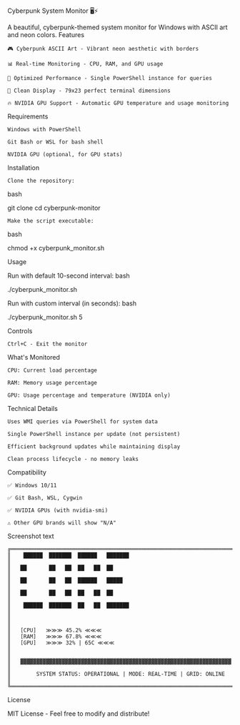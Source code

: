 Cyberpunk System Monitor 🖥️⚡

A beautiful, cyberpunk-themed system monitor for Windows with ASCII art and neon colors.
Features

    🎮 Cyberpunk ASCII Art - Vibrant neon aesthetic with borders

    📊 Real-time Monitoring - CPU, RAM, and GPU usage

    🚀 Optimized Performance - Single PowerShell instance for queries

    🎯 Clean Display - 79x23 perfect terminal dimensions

    🔥 NVIDIA GPU Support - Automatic GPU temperature and usage monitoring

Requirements

    Windows with PowerShell

    Git Bash or WSL for bash shell

    NVIDIA GPU (optional, for GPU stats)

Installation

    Clone the repository:

bash

git clone <your-repo-url>
cd cyberpunk-monitor

    Make the script executable:

bash

chmod +x cyberpunk_monitor.sh

Usage

Run with default 10-second interval:
bash

./cyberpunk_monitor.sh

Run with custom interval (in seconds):
bash

./cyberpunk_monitor.sh 5

Controls

    Ctrl+C - Exit the monitor

What's Monitored

    CPU: Current load percentage

    RAM: Memory usage percentage

    GPU: Usage percentage and temperature (NVIDIA only)

Technical Details

    Uses WMI queries via PowerShell for system data

    Single PowerShell instance per update (not persistent)

    Efficient background updates while maintaining display

    Clean process lifecycle - no memory leaks

Compatibility

    ✅ Windows 10/11

    ✅ Git Bash, WSL, Cygwin

    ✅ NVIDIA GPUs (with nvidia-smi)

    ⚠️ Other GPU brands will show "N/A"

Screenshot
text

```
╔══════════════════════════════════════════════════════════════════════════════╗
║    ██████  ███████  ██████   ███████                                         ║
║   ██       ██   ██  ██   ██  ██                                              ║
║   ██       ██   ██  ██████   █████                                           ║
║   ██       ██   ██  ██   ██  ██                                              ║
║    ██████  ███████  ██   ██  ███████                                         ║
║                                                                              ║
║   [CPU]   ≫≫≫ 45.2% ≪≪≪                                  
║   [RAM]   ≫≫≫ 67.8% ≪≪≪                                  
║   [GPU]   ≫≫≫ 32% | 65C ≪≪≪                                  
║                                                                              ║
║   ▓▓▓▓▓▓▓▓▓▓▓▓▓▓▓▓▓▓▓▓▓▓▓▓▓▓▓▓▓▓▓▓▓▓▓▓▓▓▓▓▓▓▓▓▓▓▓▓▓▓▓▓▓▓▓▓▓▓▓▓▓▓▓▓▓▓         ║
║        SYSTEM STATUS: OPERATIONAL | MODE: REAL-TIME | GRID: ONLINE           ║
╚══════════════════════════════════════════════════════════════════════════════╝
```
License

MIT License - Feel free to modify and distribute!
